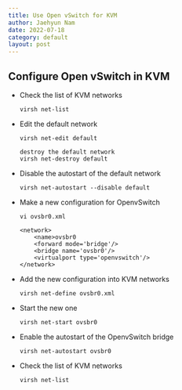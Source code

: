 ```yaml
---
title: Use Open vSwitch for KVM
author: Jaehyun Nam
date: 2022-07-18
category: default
layout: post
---
```


## Configure Open vSwitch in KVM

- Check the list of KVM networks

    ```
    virsh net-list
    ```

- Edit the default network

    ```
    virsh net-edit default
    ```

    ```
    destroy the default network
    virsh net-destroy default
    ```

- Disable the autostart of the default network

    ```
    virsh net-autostart --disable default
    ```

- Make a new configuration for OpenvSwitch

    ```
    vi ovsbr0.xml
    ```

    ```
    <network>
        <name>ovsbr0
        <forward mode='bridge'/>
        <bridge name='ovsbr0'/>
        <virtualport type='openvswitch'/>
    </network>
    ```

- Add the new configuration into KVM networks

    ```
    virsh net-define ovsbr0.xml
    ```

- Start the new one

    ```
    virsh net-start ovsbr0
    ```

- Enable the autostart of the OpenvSwitch bridge

    ```
    virsh net-autostart ovsbr0
    ```

- Check the list of KVM networks

    ```
    virsh net-list
    ```

